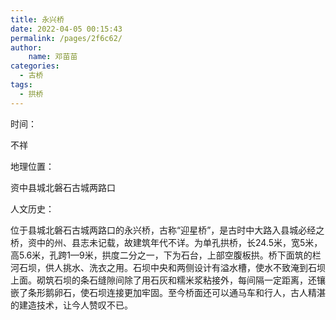 ```yaml
---
title: 永兴桥
date: 2022-04-05 00:15:43
permalink: /pages/2f6c62/
author:
    name: 邓苗苗
categories:
  - 古桥
tags:
  - 拱桥 
---
```

时间：

不祥

地理位置：

资中县城北磐石古城两路口

人文历史：

位于县城北磐石古城两路口的永兴桥，古称“迎星桥”，是古时中大路入县城必经之桥，资中的州、县志未记载，故建筑年代不详。为单孔拱桥，长24.5米，宽5米，高5.6米，孔跨1—9米，拱度二分之一，下为石台，上部空腹板拱。桥下面筑的栏河石坝，供人挑水、洗衣之用。石坝中央和两侧设计有溢水槽，使水不致淹到石坝上面。砌筑石坝的条石缝隙间除了用石灰和糯米浆粘接外，每间隔一定距离，还镶嵌了条形鹅卵石，使石坝连接更加牢固。至今桥面还可以通马车和行人，古人精湛的建造技术，让今人赞叹不已。
